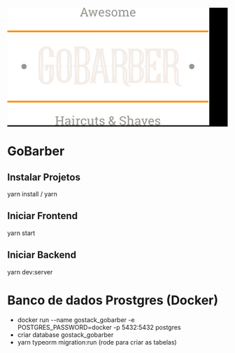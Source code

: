 <p align="center"><div style="background:black;"><img src="https://github.com/powerlok/GoBarber/blob/master/frontend/src/assets/logo.svg" alt="GoBarber" /></div></p>

# GoBarber

## Instalar Projetos
 yarn install / yarn

## Iniciar Frontend
 yarn start

## Iniciar Backend
 yarn dev:server
 
 
 
 # Banco de dados Prostgres (Docker)
 - docker run --name gostack_gobarber -e POSTGRES_PASSWORD=docker -p 5432:5432 postgres
 - criar database gostack_gobarber
 - yarn typeorm migration:run (rode para criar as tabelas)
 
